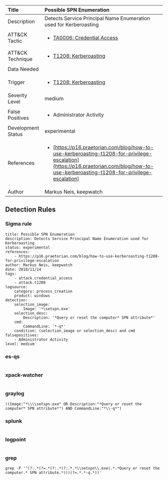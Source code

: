 | Title                | Possible SPN Enumeration                                                                                                                                                 |
|:---------------------|:------------------------------------------------------------------------------------------------------------------------------------------------------------|
| Description          | Detects Service Principal Name Enumeration used for Kerberoasting                                                                                                                                           |
| ATT&amp;CK Tactic    | <ul><li>[TA0006: Credential Access](https://attack.mitre.org/tactics/TA0006)</li></ul>  |
| ATT&amp;CK Technique | <ul><li>[T1208: Kerberoasting](https://attack.mitre.org/techniques/T1208)</li></ul>                             |
| Data Needed          | <ul></ul>                                                         |
| Trigger              | <ul><li>[T1208: Kerberoasting](../Triggers/T1208.md)</li></ul>  |
| Severity Level       | medium                                                                                                                                                 |
| False Positives      | <ul><li>Administrator Activity</li></ul>                                                                  |
| Development Status   | experimental                                                                                                                                                |
| References           | <ul><li>[https://p16.praetorian.com/blog/how-to-use-kerberoasting-t1208-for-privilege-escalation](https://p16.praetorian.com/blog/how-to-use-kerberoasting-t1208-for-privilege-escalation)</li></ul>                                                          |
| Author               | Markus Neis, keepwatch                                                                                                                                                |


## Detection Rules

### Sigma rule

```
title: Possible SPN Enumeration
description: Detects Service Principal Name Enumeration used for Kerberoasting
status: experimental
references:
    - https://p16.praetorian.com/blog/how-to-use-kerberoasting-t1208-for-privilege-escalation
author: Markus Neis, keepwatch
date: 2018/11/14
tags:
    - attack.credential_access
    - attack.t1208
logsource:
    category: process_creation
    product: windows
detection:
    selection_image:
        Image: '*\setspn.exe'
    selection_desc:
        Description: '*Query or reset the computer* SPN attribute*'
    cmd:
        CommandLine: '*-q*'
    condition: (selection_image or selection_desc) and cmd
falsepositives:
    - Administrator Activity
level: medium

```





### es-qs
    
```

```


### xpack-watcher
    
```

```


### graylog
    
```
((Image:"*\\\\setspn.exe" OR Description:"*Query or reset the computer* SPN attribute*") AND CommandLine:"*\\-q*")
```


### splunk
    
```

```


### logpoint
    
```

```


### grep
    
```
grep -P '^(?:.*(?=.*(?:.*(?:.*.*\\setspn\\.exe|.*.*Query or reset the computer.* SPN attribute.*)))(?=.*.*-q.*))'
```




